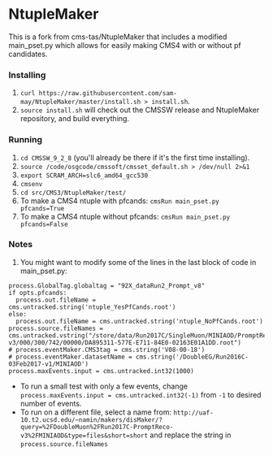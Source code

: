 # NtupleMaker
This is a fork from cms-tas/NtupleMaker that includes a modified main_pset.py which allows for easily making CMS4 with or without pf candidates.

### Installing
1. `curl https://raw.githubusercontent.com/sam-may/NtupleMaker/master/install.sh > install.sh`.
2. `source install.sh` will check out the CMSSW release and NtupleMaker repository, and build everything.

### Running
1. `cd CMSSW_9_2_8` (you'll already be there if it's the first time installing).
2. `source /code/osgcode/cmssoft/cmsset_default.sh > /dev/null 2>&1`
3. `export SCRAM_ARCH=slc6_amd64_gcc530`
4. `cmsenv`
5. `cd src/CMS3/NtupleMaker/test/`
6. To make a CMS4 ntuple with pfcands: `cmsRun main_pset.py pfcands=True`
7. To make a CMS4 ntuple without pfcands: `cmsRun main_pset.py pfcands=False`

### Notes
1. You might want to modify some of the lines in the last block of code in main_pset.py:
```
process.GlobalTag.globaltag = "92X_dataRun2_Prompt_v8"
if opts.pfcands:
  process.out.fileName = cms.untracked.string('ntuple_YesPfCands.root')
else:
  process.out.fileName = cms.untracked.string('ntuple_NoPfCands.root')
process.source.fileNames = cms.untracked.vstring("/store/data/Run2017C/SingleMuon/MINIAOD/PromptReco-v3/000/300/742/00000/DA895311-577E-E711-84E0-02163E01A1DD.root")
# process.eventMaker.CMS3tag = cms.string('V08-00-18')
# process.eventMaker.datasetName = cms.string('/DoubleEG/Run2016C-03Feb2017-v1/MINIAOD')
process.maxEvents.input = cms.untracked.int32(1000)
```
  * To run a small test with only a few events, change `process.maxEvents.input = cms.untracked.int32(-1)` from `-1` to desired number of events.
  * To run on a different file, select a name from: `http://uaf-10.t2.ucsd.edu/~namin/makers/disMaker/?query=%2FDoubleMuon%2FRun2017C-PromptReco-v3%2FMINIAOD&type=files&short=short` and replace the string in `process.source.fileNames` 
